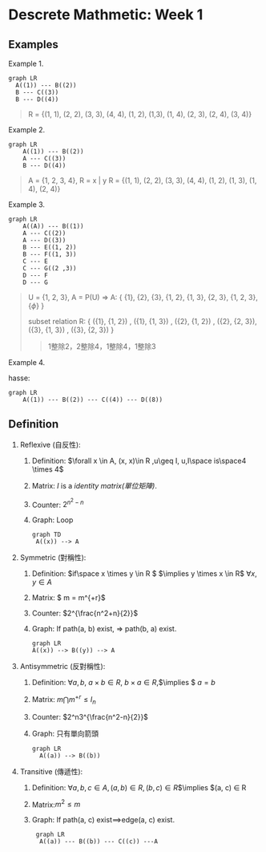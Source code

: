 # Descrete Mathmetic: Week 1

## Examples
Example 1. 

```mermaid
graph LR
  A((1)) --- B((2))
  B --- C((3))
  B --- D((4))
```
>R = {(1, 1),  (2, 2), (3, 3),  (4, 4), (1, 2), (1,3), (1, 4), (2, 3), (2, 4), (3, 4)}

Example 2. 
```mermaid
graph LR
	A((1)) --- B((2))
	A --- C((3))
	B --- D((4))
```

>A = {1, 2, 3, 4}, R = x | y
>R = {(1, 1), (2, 2), (3, 3), (4, 4), (1, 2), (1, 3), (1, 4), (2, 4)}

Example 3.

```mermaid
graph LR
	A((A)) --- B((1))
	A --- C((2))
	A --- D((3))
	B --- E((1, 2))
	B --- F((1, 3))
	C --- E
	C --- G((2 ,3))
	D --- F
	D --- G
```

> U = {1, 2, 3}, A = P(U) &rArr; A: { {1}, {2}, {3}, {1, 2}, {1, 3}, {2, 3}, {1, 2, 3}, {$\phi$} }
>
> subset relation R: { ({1}, {1, 2}) , ({1}, {1, 3}) , ({2}, {1, 2}) , ({2}, {2, 3}), ({3}, {1, 3}) , ({3}, {2, 3}) }
>
> > 1整除2，2整除4，1整除4，1整除3

Example 4.

hasse: 
```mermaid
graph LR
	A((1)) --- B((2)) --- C((4)) --- D((8))
```

## Definition

1. Reflexive (自反性):
	1. Definition: $\forall x \in A, (x, x)\in R ,u\geq I, u,I\space is\space4 \times 4$ 
	
	1. Matrix: $I$ is a *identity matrix(單位矩陣)*.
	
	1. Counter: $2^{n^2-n}$
	
	1. Graph: Loop
	
	   ```mermaid
	   graph TD
	   	A((x)) --> A
	   ```
	
2. Symmetric (對稱性):

   1. Definition: $if\space x \times y \in R $ $\implies $ $y \times x \in R$ $\forall x, y \in A$

   2. Matrix: $ m = m^{+r}$

   3. Counter: $2^{\frac{n^2+n}{2}}$

   4. Graph: If path(a, b) exist, &rArr; path(b, a) exist.

      

      ```mermaid
      graph LR
      A((x)) --> B((y)) --> A
      ```

      

3. Antisymmetric (反對稱性):

   1. Definition: $\forall a, b$, $a \times b \in R$, $b \times a \in R$,$\implies $ $a = b$

   2. Matrix: $m \bigcap m^{+r} \leq I_n$

   3. Counter: $2^n3^{\frac{n^2-n}{2}}$

   4. Graph: 只有單向箭頭

      ```mermaid
      graph LR
      	A((a)) --> B((b))
      ```

4. Transitive (傳遞性):

   1. Definition: $\forall a, b, c\in A, (a, b) \in R, (b, c) \in R$$\implies $(a, c) $\in$ R

   2. Matrix:$m^2 \leq m$

   3. Graph: If path(a, c) exist$\implies$edge(a, c) exist.

      ```mermaid
       graph LR
      	A((a)) --- B((b)) --- C((c)) ---A
      ```

      

